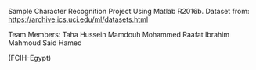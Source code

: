 Sample Character Recognition Project Using Matlab R2016b.
Dataset from: https://archive.ics.uci.edu/ml/datasets.html

Team Members:
Taha Hussein Mamdouh
Mohammed Raafat Ibrahim
Mahmoud Said Hamed

(FCIH-Egypt)
